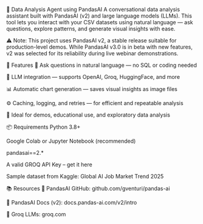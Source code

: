 🧠 Data Analysis Agent using PandasAI
A conversational data analysis assistant built with PandasAI (v2) and large language models (LLMs). This tool lets you interact with your CSV datasets using natural language — ask questions, explore patterns, and generate visual insights with ease.

⚠️ Note: This project uses PandasAI v2, a stable release suitable for production-level demos. While PandasAI v3.0 is in beta with new features, v2 was selected for its reliability during live webinar demonstrations.

🚀 Features
💬 Ask questions in natural language — no SQL or coding needed

🤖 LLM integration — supports OpenAI, Groq, HuggingFace, and more

📊 Automatic chart generation — saves visual insights as image files

⚙️ Caching, logging, and retries — for efficient and repeatable analysis

🧪 Ideal for demos, educational use, and exploratory data analysis

📦 Requirements
Python 3.8+

Google Colab or Jupyter Notebook (recommended)

pandasai==2.*

A valid GROQ API Key – get it here

Sample dataset from Kaggle: Global AI Job Market Trend 2025

📚 Resources
🔗 PandasAI GitHub: github.com/gventuri/pandas-ai

📖 PandasAI Docs (v2): docs.pandas-ai.com/v2/intro

🧠 Groq LLMs: groq.com

